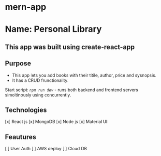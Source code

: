 # mern-app
# Name: Personal Library
## This app was built using create-react-app

## Purpose
 
 - This app lets you add books with their titile, author, price and sysnopsis.
 - It has a CRUD frunctionality.
 
Start script: *```npm run dev```* - runs both backend and frontend servers simoltinously using concurrently.

## Technologies 

[x] React js
[x] MongoDB
[x] Node js
[x] Material UI


## Feautures

[ ] User Auth
[ ] AWS deploy
[ ] Cloud DB

 
